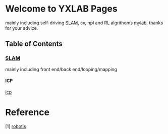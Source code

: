# Welcome to YXLAB Pages
mainly including self-driving [SLAM](https://github.com/LarryXing0/SLAM), cv, npl and RL algrithoms [mylab](https://github.com/LarryXing0/mylab), thanks for your advice.

## Table of Contents

### [SLAM](https://github.com/LarryXing0/SLAM)
mainly including front end/back end/looping/mapping
#### ICP
[icp](https://github.com/LarryXing0/SLAM/blob/main/front)



# Reference
[1] [robotis](https://github.com/AtsushiSakai/PythonRobotics)

